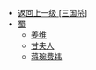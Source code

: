 - [返回上一级 [三国杀]](/资料/游戏/三国杀)
- [蜀](/资料/游戏/三国杀/蜀/)
  - [姜维](/资料/游戏/三国杀/蜀/姜维.md)
  - [甘夫人](/资料/游戏/三国杀/蜀/甘夫人.md)
  - [蒋琬费祎](/资料/游戏/三国杀/蜀/蒋琬费祎.md)
